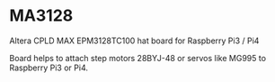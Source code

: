 # MA3128
Altera CPLD MAX EPM3128TC100 hat board for Raspberry Pi3 / Pi4

Board helps to attach step motors 28BYJ-48 or servos like MG995 to Raspberry Pi3 or Pi4.
 
